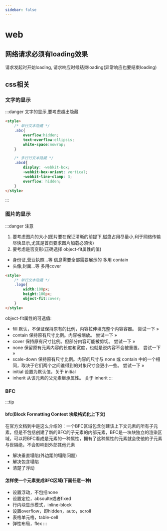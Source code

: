 ```yaml
---
sidebar: false
---
```


# web

## 网络请求必须有loading效果
请求发起时开始loading,
请求响应时候结束loading(异常响应也要结束loading)


## css相关
### 文字的显示
:::danger 文字的显示,要考虑超出隐藏 
```html
<style>
    /* 单行文本隐藏 */
    .abc{
        overflow:hidden;
        text-overflow:ellipsis;
        white-space:nowrap;
    }

    /* 多行行文本隐藏 */
    .abcd{
        display: -webkit-box;
        -webkit-box-orient: vertical;
        -webkit-line-clamp: 3;
        overflow: hidden;
    }
</style>
```
:::

### 图片的显示 
:::danger 注意
1. 要考虑图片的大小(图片要在保证清晰的前提下,磁盘占用尽量小,利于网络传输尽快显示,尤其是首页要求图片加载必须快)
2. 要考虑是否变形(正确选择 object-fit属性的值) 

- 身份证,营业执照...等 信息需要全部需要展示的 多用 contain
- 头像,封面...等 多用cover 
```html
<style>
    /* 单行文本隐藏 */
    .logo{
        width:100px;
        height:100px;
        object-fit:cover;
    }
</style>
```

object-fit属性的可选值:
- fill	默认，不保证保持原有的比例，内容拉伸填充整个内容容器。	尝试一下 »
- contain	保持原有尺寸比例。内容被缩放。	尝试一下 »
- cover	保持原有尺寸比例。但部分内容可能被剪切。	尝试一下 »
- none	保留原有元素内容的长度和宽度，也就是说内容不会被重置。	尝试一下 »
- scale-down	保持原有尺寸比例。内容的尺寸与 none 或 contain 中的一个相同，取决于它们两个之间谁得到的对象尺寸会更小一些。	尝试一下 »
- initial	设置为默认值，关于 initial	
- inherit	从该元素的父元素继承属性。 关于 inherit
:::

### BFC
:::tip  
#### bfc(Block Formatting Context 块级格式化上下文)
在官方文档到中是这么介绍的：一个BFC区域包含创建该上下文元素的所有子元素，但是不包括创建了新的BFC的子元素的内部元素，BFC是一块块独立的渲染区域，可以将BFC看成是元素的一种属性，拥有了这种属性的元素就会使他的子元素与世隔绝，不会影响到外部其他元素
- 解决垂直塌陷(外边距的塌陷问题)
- 解决包含塌陷
- 清楚了浮动

#### 怎样使一个元素变成BFC区域(下面任意一种)
- 设置浮动，不包括none
- 设置定位，absoulte或者fixed
- 行内块显示模式，inline-block
- 设置overflow，即hidden，auto，scroll
- 表格单元格，table-cell
- 弹性布局，flex
:::


